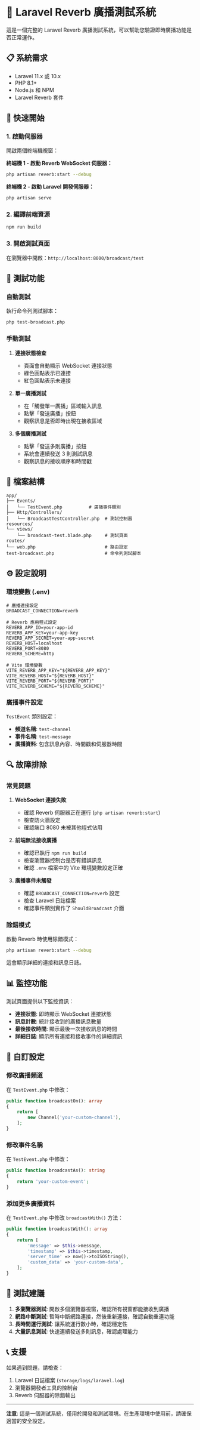 # 🔔 Laravel Reverb 廣播測試系統

這是一個完整的 Laravel Reverb 廣播測試系統，可以幫助您驗證即時廣播功能是否正常運作。

## 📋 系統需求

- Laravel 11.x 或 10.x
- PHP 8.1+
- Node.js 和 NPM
- Laravel Reverb 套件

## 🚀 快速開始

### 1. 啟動伺服器

開啟兩個終端機視窗：

**終端機 1 - 啟動 Reverb WebSocket 伺服器：**
```bash
php artisan reverb:start --debug
```

**終端機 2 - 啟動 Laravel 開發伺服器：**
```bash
php artisan serve
```

### 2. 編譯前端資源

```bash
npm run build
```

### 3. 開啟測試頁面

在瀏覽器中開啟：`http://localhost:8000/broadcast/test`

## 🧪 測試功能

### 自動測試

執行命令列測試腳本：
```bash
php test-broadcast.php
```

### 手動測試

1. **連接狀態檢查**
   - 頁面會自動顯示 WebSocket 連接狀態
   - 綠色圓點表示已連接
   - 紅色圓點表示未連接

2. **單一廣播測試**
   - 在「觸發單一廣播」區域輸入訊息
   - 點擊「發送廣播」按鈕
   - 觀察訊息是否即時出現在接收區域

3. **多個廣播測試**
   - 點擊「發送多則廣播」按鈕
   - 系統會連續發送 3 則測試訊息
   - 觀察訊息的接收順序和時間戳

## 📁 檔案結構

```
app/
├── Events/
│   └── TestEvent.php          # 廣播事件類別
├── Http/Controllers/
│   └── BroadcastTestController.php  # 測試控制器
resources/
└── views/
    └── broadcast-test.blade.php     # 測試頁面
routes/
└── web.php                          # 路由設定
test-broadcast.php                   # 命令列測試腳本
```

## ⚙️ 設定說明

### 環境變數 (.env)

```env
# 廣播連接設定
BROADCAST_CONNECTION=reverb

# Reverb 應用程式設定
REVERB_APP_ID=your-app-id
REVERB_APP_KEY=your-app-key
REVERB_APP_SECRET=your-app-secret
REVERB_HOST=localhost
REVERB_PORT=8080
REVERB_SCHEME=http

# Vite 環境變數
VITE_REVERB_APP_KEY="${REVERB_APP_KEY}"
VITE_REVERB_HOST="${REVERB_HOST}"
VITE_REVERB_PORT="${REVERB_PORT}"
VITE_REVERB_SCHEME="${REVERB_SCHEME}"
```

### 廣播事件設定

`TestEvent` 類別設定：
- **頻道名稱**: `test-channel`
- **事件名稱**: `test-message`
- **廣播資料**: 包含訊息內容、時間戳和伺服器時間

## 🔍 故障排除

### 常見問題

1. **WebSocket 連接失敗**
   - 確認 Reverb 伺服器正在運行 (`php artisan reverb:start`)
   - 檢查防火牆設定
   - 確認端口 8080 未被其他程式佔用

2. **前端無法接收廣播**
   - 確認已執行 `npm run build`
   - 檢查瀏覽器控制台是否有錯誤訊息
   - 確認 `.env` 檔案中的 Vite 環境變數設定正確

3. **廣播事件未觸發**
   - 確認 `BROADCAST_CONNECTION=reverb` 設定
   - 檢查 Laravel 日誌檔案
   - 確認事件類別實作了 `ShouldBroadcast` 介面

### 除錯模式

啟動 Reverb 時使用除錯模式：
```bash
php artisan reverb:start --debug
```

這會顯示詳細的連接和訊息日誌。

## 📊 監控功能

測試頁面提供以下監控資訊：
- **連接狀態**: 即時顯示 WebSocket 連接狀態
- **訊息計數**: 統計接收到的廣播訊息數量
- **最後接收時間**: 顯示最後一次接收訊息的時間
- **詳細日誌**: 顯示所有連接和接收事件的詳細資訊

## 🔧 自訂設定

### 修改廣播頻道

在 `TestEvent.php` 中修改：
```php
public function broadcastOn(): array
{
    return [
        new Channel('your-custom-channel'),
    ];
}
```

### 修改事件名稱

在 `TestEvent.php` 中修改：
```php
public function broadcastAs(): string
{
    return 'your-custom-event';
}
```

### 添加更多廣播資料

在 `TestEvent.php` 中修改 `broadcastWith()` 方法：
```php
public function broadcastWith(): array
{
    return [
        'message' => $this->message,
        'timestamp' => $this->timestamp,
        'server_time' => now()->toISOString(),
        'custom_data' => 'your-custom-data',
    ];
}
```

## 🎯 測試建議

1. **多瀏覽器測試**: 開啟多個瀏覽器視窗，確認所有視窗都能接收到廣播
2. **網路中斷測試**: 暫時中斷網路連接，然後重新連接，確認自動重連功能
3. **長時間運行測試**: 讓系統運行數小時，確認穩定性
4. **大量訊息測試**: 快速連續發送多則訊息，確認處理能力

## 📞 支援

如果遇到問題，請檢查：
1. Laravel 日誌檔案 (`storage/logs/laravel.log`)
2. 瀏覽器開發者工具的控制台
3. Reverb 伺服器的除錯輸出

---

**注意**: 這是一個測試系統，僅用於開發和測試環境。在生產環境中使用前，請確保適當的安全設定。 